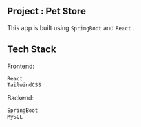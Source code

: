 ## Project : Pet Store
This app is built using `SpringBoot` and `React` .
## Tech Stack
Frontend:
```javascript
React
TailwindCSS
```

Backend:
```javascript
SpringBoot
MySQL
```
